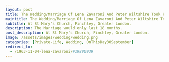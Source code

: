 ```yaml
---
layout: post
title: The Wedding/Marriage Of Lena Zavaroni And Peter Wiltshire Took Place &#124; 30 September 1989
maintitle: The Wedding/Marriage Of Lena Zavaroni And Peter Wiltshire Took Place
subtitle: At St Mary's Church, Finchley, Greater London.
description: The Marriage would only last 18 months.
post_description: At St Mary's Church, Finchley, Greater London.
image: /assets/images/wedding/wedding.png
categories: [Private-Life, Wedding, OnThisDay30September]
redirect_to:
  - /1963-11-04-lena-zavaroni/#19890939
---
```


